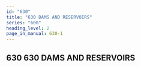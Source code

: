 ```yaml
---
id: "630"
title: "630 DAMS AND RESERVOIRS"
series: "600"
heading_level: 2
page_in_manual: 630-1
---
```


## 630 630 DAMS AND RESERVOIRS